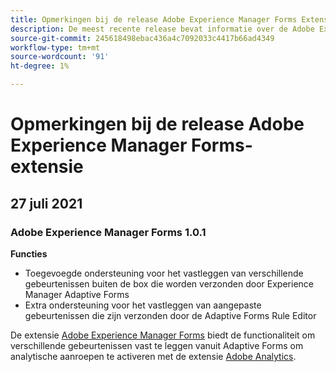 ```yaml
---
title: Opmerkingen bij de release Adobe Experience Manager Forms Extension
description: De meest recente release bevat informatie over de Adobe Experience Manager Forms-tagextensie in Adobe Experience Platform.
source-git-commit: 245618498ebac436a4c7092033c4417b66ad4349
workflow-type: tm+mt
source-wordcount: '91'
ht-degree: 1%

---
```



# Opmerkingen bij de release Adobe Experience Manager Forms-extensie

## 27 juli 2021

### Adobe Experience Manager Forms 1.0.1

**Functies**

* Toegevoegde ondersteuning voor het vastleggen van verschillende gebeurtenissen buiten de box die worden verzonden door Experience Manager Adaptive Forms
* Extra ondersteuning voor het vastleggen van aangepaste gebeurtenissen die zijn verzonden door de Adaptive Forms Rule Editor

De extensie [Adobe Experience Manager Forms](./overview.md) biedt de functionaliteit om verschillende gebeurtenissen vast te leggen vanuit Adaptive Forms om analytische aanroepen te activeren met de extensie [Adobe Analytics](../analytics/overview.md).